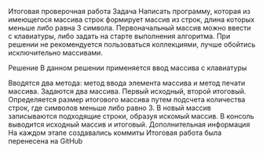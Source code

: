 Итоговая проверочная работа
Задача
Написать программу, которая из имеющегося массива строк формирует массив из строк, длина которых меньше либо равна 3 символа. Первоначальный массив можно ввести с клавиатуры, либо задать на старте выполнения алгоритма. При решении не рекомендуется пользоваться коллекциями, лучше обойтись исключительно массивами.

Решение
В данном решении применяется ввод массива с клавиатуры

Вводятся два метода: метод ввода элемента массива и метод печати массива.
Задаются два массива. Первый исходный, второй итоговый.
Определяется размер итогового массива путем подсчета количества строк, где символов меньше либо равно 3.
В новый массив записываются подходящие строки, образуя искомый массив.
В консоль выводится исходный массив и итоговый.
Дополнительная информация
На каждом этапе создавались коммиты
Итоговая работа была перенесена на GitHub
